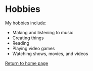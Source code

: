# Hobbies

My hobbies include:
- Making and listening to music
- Creating things
- Reading
- Playing video games
- Watching shows, movies, and videos

[Return to home page](./README.md)
